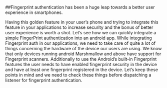 ##Fingerprint authentication has been a huge leap towards a better user experience in smartphones. 

Having this golden feature in your user’s phone and trying to integrate this feature in your applications to increase security and the bonus of better user experience is worth a shot. Let’s see how we can quickly integrate a simple FingerPrint authentication into an android app.
While integrating Fingerprint auth in our applications, we need to take care of quite a lot of things concerning the hardware of the device our users are using. We know that only devices running android Marshmallow and above have support for Fingerprint scanners. Additionally to use the Android’s built-in Fingerprint features the user needs to have enabled fingerprint security in the device and have at least one fingerprint registered in the device. 
Let’s keep these points in mind and we need to check these things before dispatching a listener for fingerprint authentication.



